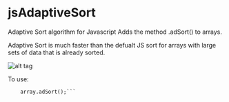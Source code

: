 # jsAdaptiveSort
Adaptive Sort algorithm for Javascript
Adds the method .adSort() to arrays.

Adaptive Sort is much faster than the defualt JS sort for arrays with large sets of data that is already sorted.


![alt tag](https://raw.github.com/arhodes18/jsAdaptiveSort/master/img/speeds.png)

To use:
```<script src="https://rawgithub.com/arhodes18/jsAdaptiveSort/master/adSort.js"></script>
    array.adSort();```